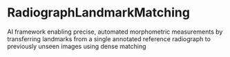 # RadiographLandmarkMatching
AI framework enabling precise, automated morphometric measurements by transferring landmarks from a single annotated reference radiograph to previously unseen images using dense matching
